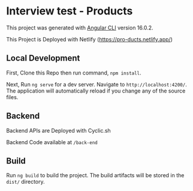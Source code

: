 # Interview test - Products

This project was generated with [Angular CLI](https://github.com/angular/angular-cli) version 16.0.2.

This Project is Deployed with Netlify (https://pro-ducts.netlify.app/)

## Local Development

First, Clone this Repo then run command, `npm install`.

Next, Run `ng serve` for a dev server. Navigate to `http://localhost:4200/`. The application will automatically reload if you change any of the source files.

## Backend

Backend APIs are Deployed with Cyclic.sh

Backend Code available at `/back-end`

## Build

Run `ng build` to build the project. The build artifacts will be stored in the `dist/` directory.

